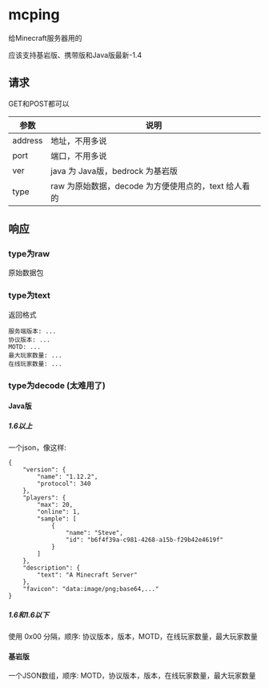 # mcping
给Minecraft服务器用的

应该支持基岩版、携带版和Java版最新-1.4

## 请求
GET和POST都可以

| 参数 | 说明 |
| --- | ----------- |
| address | 地址，不用多说 |
| port | 端口，不用多说 |
| ver | java 为 Java版，bedrock 为基岩版 |
| type | raw 为原始数据，decode 为方便使用点的，text 给人看的 |

## 响应
### type为raw
原始数据包
### type为text
返回格式
```
服务端版本: ...
协议版本: ...
MOTD: ...
最大玩家数量: ...
在线玩家数量: ...
```
### type为decode (太难用了)
#### Java版
##### 1.6以上
一个json，像这样:
```
{
    "version": {
        "name": "1.12.2",
        "protocol": 340
    },
    "players": {
        "max": 20,
        "online": 1,
        "sample": [
            {
                "name": "Steve",
                "id": "b6f4f39a-c981-4268-a15b-f29b42e4619f"
            }
        ]
    },
    "description": {
        "text": "A Minecraft Server"
    },
    "favicon": "data:image/png;base64,..."
}
```
##### 1.6和1.6以下
使用 0x00 分隔，顺序:
协议版本，版本，MOTD，在线玩家数量，最大玩家数量
#### 基岩版
一个JSON数组，顺序:
MOTD，协议版本，版本，在线玩家数量，最大玩家数量
